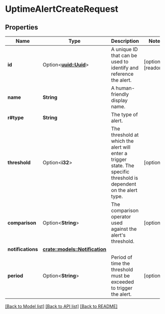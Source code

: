 # UptimeAlertCreateRequest

## Properties

Name | Type | Description | Notes
------------ | ------------- | ------------- | -------------
**id** | Option<[**uuid::Uuid**](uuid::Uuid.md)> | A unique ID that can be used to identify and reference the alert. | [optional][readonly]
**name** | **String** | A human-friendly display name. | 
**r#type** | **String** | The type of alert. | 
**threshold** | Option<**i32**> | The threshold at which the alert will enter a trigger state. The specific threshold is dependent on the alert type. | [optional]
**comparison** | Option<**String**> | The comparison operator used against the alert's threshold. | [optional]
**notifications** | [**crate::models::Notification**](notification.md) |  | 
**period** | Option<**String**> | Period of time the threshold must be exceeded to trigger the alert. | [optional]

[[Back to Model list]](../README.md#documentation-for-models) [[Back to API list]](../README.md#documentation-for-api-endpoints) [[Back to README]](../README.md)


